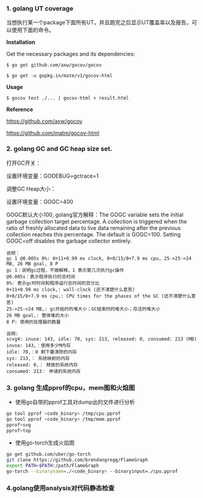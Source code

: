 ### 1. golang UT coverage
当想执行某一个package下面所有UT，并且跑完之后显示UT覆盖率以及报告，可以使用下面的命令。

**Installation**

Get the necessary packages and its dependencies:

`$ go get github.com/axw/gocov/gocov`

`$ go get -u gopkg.in/matm/v1/gocov-html`


**Usage**

`$ gocov test ./... | gocov-html > result.html`

**Reference**

https://github.com/axw/gocov

https://github.com/matm/gocov-html

### 2. golang GC and GC heap size set.
打开GC开关：

设置环境变量：GODEBUG=gctrace=1
    
调整GC Heap大小：

设置环境变量：GOGC=400

GOGC默认大小100, golang官方解释：The GOGC variable sets the initial garbage collection target percentage. A collection is triggered when the ratio of freshly allocated data to live data remaining after the previous collection reaches this percentage. The default is GOGC=100. Setting GOGC=off disables the garbage collector entirely. 
```
说明：
gc 1 @0.005s 0%: 0+11+0.99 ms clock, 0+0/15/0+7.9 ms cpu, 25->25->24 MB, 26 MB goal, 8 P
gc 1：说明gc过程，不做解释，1 表示第几次执行gc操作
@0.005s：表示程序执行的总时间
0%: 表示gc时时间和程序运行总时间的百分比
0+11+0.99 ms clock,: wall-clock (还不清楚什么意思)
0+0/15/0+7.9 ms cpu,: CPU times for the phases of the GC (还不清楚什么意思)
25->25->24 MB,: gc开始时的堆大小；GC结束时的堆大小；存活的堆大小
26 MB goal,: 整体堆的大小
8 P: 使用的处理器的数量

说明:
scvg4: inuse: 143, idle: 70, sys: 213, released: 0, consumed: 213 (MB)
inuse: 143,：使用多少M内存
idle: 70,：0 剩下要清除的内存
sys: 213,： 系统映射的内存
released: 0,： 释放的系统内存
consumed: 213： 申请的系统内存

```

### 3. golang 生成pprof的cpu，mem图和火焰图
+ 使用go自带的pprof工具对dump出的文件进行分析
```bash
go tool pprof <code_binary> /tmp/cpu.pprof
go tool pprof <code_binary> /tmp/mem.pprof
pprof>svg
pprof>top
```
+ 使用go-torch生成火焰图
```bash
go get github.com/uber/go-torch
git clone https://github.com/brendangregg/FlameGraph
export PATH=$PATH:/path/FlameGraph
go-torch --binaryname=./<code_binary> --binaryinput=./cpu.pprof
```
### 4.golang使用analysis对代码静态检查
```go

```
<!--stackedit_data:
eyJoaXN0b3J5IjpbLTEwMjM3NDk3NV19
-->